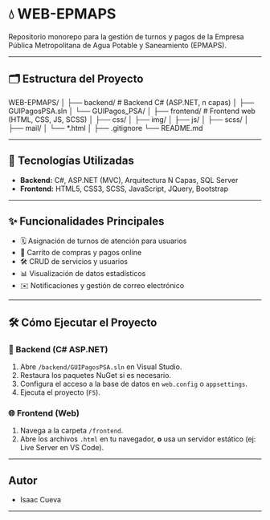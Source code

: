 # 💧 WEB-EPMAPS

Repositorio monorepo para la gestión de turnos y pagos de la Empresa Pública Metropolitana de Agua Potable y Saneamiento (EPMAPS).

---

## 🗂️ Estructura del Proyecto

WEB-EPMAPS/
│
├── backend/ # Backend C# (ASP.NET, n capas)
│ ├── GUIPagosPSA.sln
│ └── GUIPagos_PSA/
│
├── frontend/ # Frontend web (HTML, CSS, JS, SCSS)
│ ├── css/
│ ├── img/
│ ├── js/
│ ├── scss/
│ ├── mail/
│ └── *.html
│
├── .gitignore
└── README.md

---

## 🚀 Tecnologías Utilizadas

- **Backend:** C#, ASP.NET (MVC), Arquitectura N Capas, SQL Server
- **Frontend:** HTML5, CSS3, SCSS, JavaScript, JQuery, Bootstrap

---

## ✨ Funcionalidades Principales

- 🗓️ Asignación de turnos de atención para usuarios
- 🛒 Carrito de compras y pagos online
- 🛠️ CRUD de servicios y usuarios
- 📊 Visualización de datos estadísticos
- ✉️ Notificaciones y gestión de correo electrónico

---

## 🛠️ Cómo Ejecutar el Proyecto

### 🎯 Backend (C# ASP.NET)
1. Abre `/backend/GUIPagosPSA.sln` en Visual Studio.
2. Restaura los paquetes NuGet si es necesario.
3. Configura el acceso a la base de datos en `web.config` o `appsettings`.
4. Ejecuta el proyecto (`F5`).

### 🌐 Frontend (Web)
1. Navega a la carpeta `/frontend`.
2. Abre los archivos `.html` en tu navegador, **o** usa un servidor estático (ej: Live Server en VS Code).

---

## Autor

- Isaac Cueva  

---
